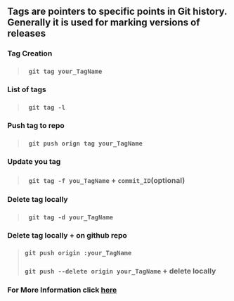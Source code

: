 ## Tags are pointers to specific points in Git history. Generally it is used for marking versions of releases

### Tag Creation
> ### ` git tag your_TagName`

### List of tags
> ### ` git tag -l`

### Push tag to repo
> ### ` git push orign tag your_TagName`

### Update you tag
> ### ` git tag -f you_TagName` + ` commit_ID `(optional)

### Delete tag locally 
> ### ` git tag -d your_TagName`

### Delete tag locally + on github repo
> ### ` git push origin :your_TagName `
> ### ` git push --delete origin your_TagName ` + delete locally 

### For More Information  click [here](https://git-scm.com/docs/git-tag)
